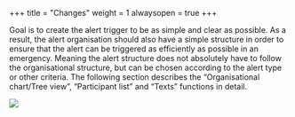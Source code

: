 +++
title = "Changes"
weight = 1
alwaysopen = true
+++

Goal is to create the alert trigger to be as simple and clear as
possible. As a result, the alert organisation should also have a simple
structure in order to ensure that the alert can be triggered as
efficiently as possible in an emergency. Meaning the alert structure
does not absolutely have to follow the organisational structure, but can
be chosen according to the alert type or other criteria. The following
section describes the “Organisational chart/Tree view”, “Participant
list” and “Texts” functions in detail.

![](/img/mutation_2.0_en.f859108dacb3c13ceda0dc6302454720.png?width=700px&classes=shadow)


